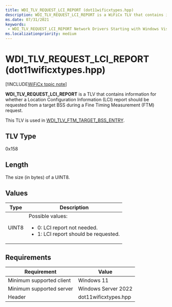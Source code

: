 ```yaml
---
title: WDI_TLV_REQUEST_LCI_REPORT (dot11wificxtypes.hpp)
description: WDI_TLV_REQUEST_LCI_REPORT is a WiFiCx TLV that contains information for whether a Location Configuration Information (LCI) report should be requested from a target BSS during a Fine Timing Measurement (FTM) request.
ms.date: 07/31/2021
keywords:
 - WDI_TLV_REQUEST_LCI_REPORT Network Drivers Starting with Windows Vista
ms.localizationpriority: medium
---
```


# WDI_TLV_REQUEST_LCI_REPORT (dot11wificxtypes.hpp)

[!INCLUDE[WiFiCx topic note](../includes/wificx-version-warning.md)]

**WDI_TLV_REQUEST_LCI_REPORT** is a TLV that contains information for whether a Location Configuration Information (LCI) report should be requested from a target BSS during a Fine Timing Measurement (FTM) request.

This TLV is used in [WDI_TLV_FTM_TARGET_BSS_ENTRY](wdi-tlv-ftm-target-bss-entry.md).

## TLV Type

0x158

## Length

The size (in bytes) of a UINT8.

## Values

| Type | Description |
| --- | --- |
| UINT8 | Possible values: <ul><li>0: LCI report not needed.</li><li>1: LCI report should be requested.</li></ul> |

## Requirements

|Requirement|Value|
|--- |--- |
|Minimum supported client|Windows 11|
|Minimum supported server|Windows Server 2022|
|Header|dot11wificxtypes.hpp|
